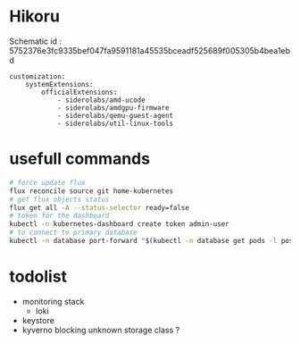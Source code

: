 # Hikoru

Schematic id : 5752376e3fc9335bef047fa9591181a45535bceadf525689f005305b4bea1ebd

```
customization:
    systemExtensions:
        officialExtensions:
            - siderolabs/amd-ucode
            - siderolabs/amdgpu-firmware
            - siderolabs/qemu-guest-agent
            - siderolabs/util-linux-tools
```

# usefull commands

```bash
# force update flux
flux reconcile source git home-kubernetes
# get flux objects status
flux get all -A --status-selector ready=false
# token for the dashboard
kubectl -n kubernetes-dashboard create token admin-user
# to connect to primary database
kubectl -n database port-forward "$(kubectl -n database get pods -l postgres-operator.crunchydata.com/role=master -o name)" 5432:5432
```

# todolist

- monitoring stack
  - loki
- keystore
- kyverno blocking unknown storage class ?
